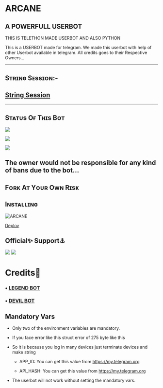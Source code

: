 # ARCANE

## A POWERFULL USERBOT 
THIS IS TELETHON MADE USERBOT AND ALSO PYTHON

This is a USERBOT made for telegram. We made this userbot  with help of  other Userbot available in telegram. All credits goes to their Respective Owners...

------------------------------------------------

## Sᴛʀɪɴɢ Sᴇssɪᴏɴ:-

## [String Session](https://replit.com/@Arcane120/ArcaneBot#main.py)

-------------------------------------------------

## Sᴛᴀᴛᴜs Oғ Tʜɪs Bᴏᴛ
<p align="left"><a href="https://github.com/Arcane120/ARCANE-USERBOT/Network/members"><img src="https://img.shields.io/github/forks/majid-nex/nextron-bot?label=Forks&logoColor=pink&style=social"></a><p align="left"><a href="https://github.com/Arcane120/ARCANE-USERBOT/stargazers"><img src="https://img.shields.io/badge/Arcane-Arcane--USERBOT-red"></a><p align="left"><a href="https://github.com/Arcane120/ARCANE-USERBOT"><img src="https://img.shields.io/badge/Arcane-Arcane--USERBOT-red"></a>

## The owner would not be responsible for any kind of bans due to the bot...
## Fᴏʀᴋ Aᴛ Yᴏᴜʀ Oᴡɴ Rɪsᴋ
## Iɴsᴛᴀʟʟɪɴɢ

![ARCANE](https://telegra.ph/file/91d386b1f7db6c76abf80.jpg)

[Deploy](https://dashboard.heroku.com/new?button-url=https%3A%2F%2Fgithub.com%2FArcane120%2Heroku-Setup&template=https%3A%2F%2Fgithub.com%2FArcane120%2FHeroku-Setup)
 
 
 ## Official✨ Support⚓
<a href="https://t.me/Arcane_Bot_Updates"><img src="https://img.shields.io/badge/Join-Support%20Channel-red.svg?style=for-the-badge&logo=Telegram"></a>
<a href="https://t.me/Arcane_Bot_Support"><img src="https://img.shields.io/badge/Join-Support%20Group-blue.svg?style=for-the-badge&logo=Telegram"></a>


 # Credits👀
### • [LEGEND BOT](https://github.com/TeamLEGENDX/LegendBOT)

### • [DEVIL BOT](https://github.com/lucifeermorningstar/Devil)


## Mandatory Vars

- Only two of the environment variables are mandatory.

- If you face error like this struct error of 275 byte like this 
- So it is because you log in many devices just terminate devices and make string

    - APP_ID:   You can get this value from https://my.telegram.org

    - API_HASH:   You can get this value from https://my.telegram.org

- The userbot will not work without setting the mandatory vars.
